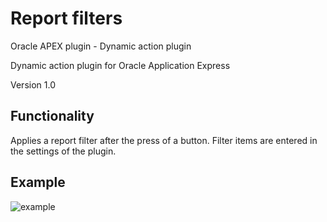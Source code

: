 # Report filters

Oracle APEX plugin - Dynamic action plugin

Dynamic action plugin for Oracle Application Express

Version 1.0

## Functionality

Applies a report filter after the press of a button.
Filter items are entered in the settings of the plugin.

## Example
![example](https://user-images.githubusercontent.com/5206375/72257174-43e76600-360b-11ea-9f73-02c9f72e8e2a.gif)